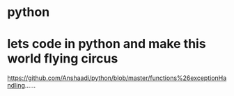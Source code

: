 # python
# lets code in python and make this world flying circus
https://github.com/Anshaadi/python/blob/master/functions%26exceptionHandling......
